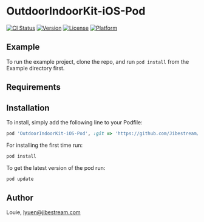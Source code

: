 # OutdoorIndoorKit-iOS-Pod

[![CI Status](https://img.shields.io/travis/louieyuen/OutdoorIndoorKit-iOS-Pod.svg?style=flat)](https://travis-ci.org/louieyuen/OutdoorIndoorKit-iOS-Pod)
[![Version](https://img.shields.io/cocoapods/v/OutdoorIndoorKit-iOS-Pod.svg?style=flat)](https://cocoapods.org/pods/OutdoorIndoorKit-iOS-Pod)
[![License](https://img.shields.io/cocoapods/l/OutdoorIndoorKit-iOS-Pod.svg?style=flat)](https://cocoapods.org/pods/OutdoorIndoorKit-iOS-Pod)
[![Platform](https://img.shields.io/cocoapods/p/OutdoorIndoorKit-iOS-Pod.svg?style=flat)](https://cocoapods.org/pods/OutdoorIndoorKit-iOS-Pod)

## Example

To run the example project, clone the repo, and run `pod install` from the Example directory first.

## Requirements

## Installation

To install, simply add the following line to your Podfile:

```ruby
pod 'OutdoorIndoorKit-iOS-Pod', :git => 'https://github.com/Jibestream/OutdoorIndoor-iOS-Pod'
```

For installing the first time run:
```ruby
pod install
```

To get the latest version of the pod run:
```ruby
pod update
```

## Author

Louie, lyuen@jibestream.com
